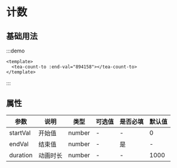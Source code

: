 # 计数

## 基础用法
:::demo
```vue
<template>
  <tea-count-to :end-val="894158"></tea-count-to>
</template>
```
:::

## 属性
| 参数     | 说明     | 类型   | 可选值 | 是否必填 | 默认值 |
| -------- | -------- | ------ | ------ | -------- | ------ |
| startVal | 开始值   | number | -      | -        | 0      |
| endVal   | 结束值   | number | -      | 是       | -      |
| duration | 动画时长 | number | -      | -        | 1000   |

